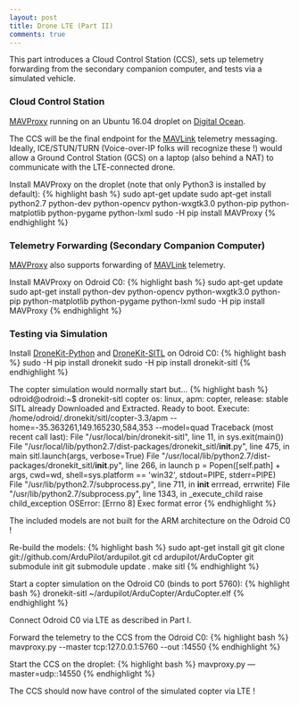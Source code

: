 ```yaml
---
layout: post
title: Drone LTE (Part II)
comments: true
---
```


This part introduces a Cloud Control Station (CCS), sets up telemetry forwarding from the secondary companion computer, and tests via a simulated vehicle.

### Cloud Control Station

[MAVProxy](http://qgroundcontrol.org/mavlink/mavproxy_startpage) running on an Ubuntu 16.04 droplet on [Digital Ocean](https://www.digitalocean.com/).

The CCS will be the final endpoint for the [MAVLink](http://qgroundcontrol.org/mavlink/start) telemetry messaging. Ideally, ICE/STUN/TURN (Voice-over-IP folks will recognize these !) would allow a Ground Control Station (GCS) on a laptop (also behind a NAT) to communicate with the LTE-connected drone.

Install MAVProxy on the droplet (note that only Python3 is installed by default):
{% highlight bash %}
sudo apt-get update
sudo apt-get install python2.7 python-dev python-opencv python-wxgtk3.0 python-pip python-matplotlib python-pygame python-lxml
sudo -H pip install MAVProxy
{% endhighlight %}

### Telemetry Forwarding (Secondary Companion Computer)

[MAVProxy](http://qgroundcontrol.org/mavlink/mavproxy_startpage) also supports forwarding of [MAVLink](http://qgroundcontrol.org/mavlink/start) telemetry.

Install MAVProxy on Odroid C0:
{% highlight bash %}
sudo apt-get update
sudo apt-get install python-dev python-opencv python-wxgtk3.0 python-pip python-matplotlib python-pygame python-lxml
sudo -H pip install MAVProxy
{% endhighlight %}

### Testing via Simulation

Install [DroneKit-Python](http://python.dronekit.io/) and [DroneKit-SITL](http://python.dronekit.io/develop/sitl_setup.html) on Odroid C0:
{% highlight bash %}
sudo -H pip install dronekit
sudo -H pip install dronekit-sitl
{% endhighlight %}

The copter simulation would normally start but...
{% highlight bash %}
odroid@odroid:~$ dronekit-sitl copter
os: linux, apm: copter, release: stable
SITL already Downloaded and Extracted.
Ready to boot.
Execute: /home/odroid/.dronekit/sitl/copter-3.3/apm --home=-35.363261,149.165230,584,353 --model=quad
Traceback (most recent call last):
  File "/usr/local/bin/dronekit-sitl", line 11, in <module>
    sys.exit(main())
  File "/usr/local/lib/python2.7/dist-packages/dronekit_sitl/__init__.py", line 475, in main
    sitl.launch(args, verbose=True)
  File "/usr/local/lib/python2.7/dist-packages/dronekit_sitl/__init__.py", line 266, in launch
    p = Popen([self.path] + args, cwd=wd, shell=sys.platform == 'win32', stdout=PIPE, stderr=PIPE)
  File "/usr/lib/python2.7/subprocess.py", line 711, in __init__
    errread, errwrite)
  File "/usr/lib/python2.7/subprocess.py", line 1343, in _execute_child
    raise child_exception
OSError: [Errno 8] Exec format error
{% endhighlight %}

The included models are not built for the ARM architecture on the Odroid C0 !

Re-build the models:
{% highlight bash %}
sudo apt-get install git
git clone git://github.com/ArduPilot/ardupilot.git
cd ardupilot/ArduCopter
git submodule init
git submodule update .
make sitl
{% endhighlight %}

Start a copter simulation on the Odroid C0 (binds to port 5760):
{% highlight bash %}
dronekit-sitl ~/ardupilot/ArduCopter/ArduCopter.elf
{% endhighlight %}

Connect Odroid C0 via LTE as described in Part I.

Forward the telemetry to the CCS from the Odroid C0:
{% highlight bash %}
mavproxy.py --master tcp:127.0.0.1:5760 --out <Droplet IP>:14550
{% endhighlight %}

Start the CCS on the droplet:
{% highlight bash %}
mavproxy.py —master=udp:<Droplet IP>:14550
{% endhighlight %}

The CCS should now have control of the simulated copter via LTE !

